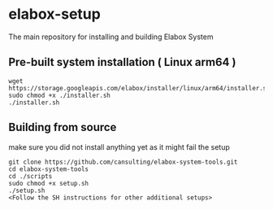 # elabox-setup
The main repository for installing and building Elabox System

## Pre-built system installation ( Linux arm64 )
```
wget https://storage.googleapis.com/elabox/installer/linux/arm64/installer.sh
sudo chmod +x ./installer.sh
./installer.sh
```

## Building from source
make sure you did not install anything yet as it might fail the setup
```
git clone https://github.com/cansulting/elabox-system-tools.git
cd elabox-system-tools
cd ./scripts
sudo chmod +x setup.sh
./setup.sh
<Follow the SH instructions for other additional setups>
```
